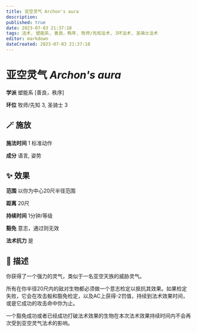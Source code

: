```yaml
---
title: 亚空灵气 Archon's aura
description: 
published: true
date: 2023-07-03 21:37:18
tags: 法术, 塑能系, 善良，秩序, 牧师/先知法术, 3环法术, 圣骑士法术
editor: markdown
dateCreated: 2023-07-03 21:37:18
---
```


# **亚空灵气** *Archon's aura*

**学派** 塑能系 \[善良，秩序\] 

**环位** 牧师/先知 3, 圣骑士 3

## 🪄 施放

**施法时间** 1 标准动作

**成分** 语言, 姿势

## ✨ 效果  

**范围** 以你为中心20尺半径范围

**距离** 20尺  

**持续时间** 1分钟/等级 

**豁免** 意志，通过则无效

**法术抗力** 是

## 📖 描述

你获得了一个强力的灵气，类似于一名亚空天族的威胁灵气。

所有在你半径20尺内的敌对生物都必须做一个意志检定以抵抗其效果。如果检定失败，它会在攻击骰和豁免检定，以及AC上获得-2罚值，持续到法术效果时间，或是它成功的攻击命中你为止。

一个豁免成功或者已经成功打破法术效果的生物在本次法术效果持续时间内不会再次受到亚空灵气法术的影响。
    